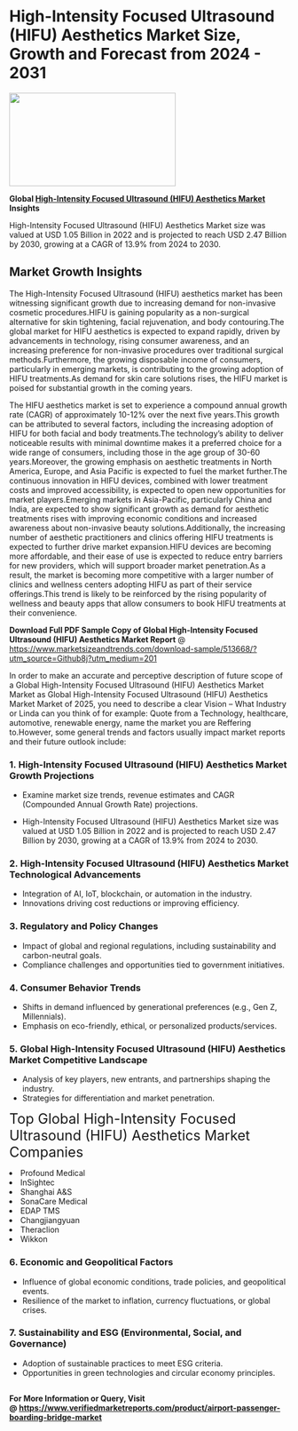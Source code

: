 <H1>High-Intensity Focused Ultrasound (HIFU) Aesthetics Market Size, Growth and Forecast from 2024 - 2031</H1><img class="aligncenter size-medium wp-image-584254" src="https://thirdeyenews.in/wp-content/uploads/2024/09/Global-Market-Research-300x168.jpeg" alt="" width="300" height="168" /><p><strong>Global&nbsp;<a href="https://www.marketsizeandtrends.com/download-sample/513668/?utm_source=Github8j?utm_medium=201">High-Intensity Focused Ultrasound (HIFU) Aesthetics Market</a> Insights</strong></p><p>High-Intensity Focused Ultrasound (HIFU) Aesthetics Market size was valued at USD 1.05 Billion in 2022 and is projected to reach USD 2.47 Billion by 2030, growing at a CAGR of 13.9% from 2024 to 2030.</p><p><h2>Market Growth Insights</h2> <p>The High-Intensity Focused Ultrasound (HIFU) aesthetics market has been witnessing significant growth due to increasing demand for non-invasive cosmetic procedures.HIFU is gaining popularity as a non-surgical alternative for skin tightening, facial rejuvenation, and body contouring.The global market for HIFU aesthetics is expected to expand rapidly, driven by advancements in technology, rising consumer awareness, and an increasing preference for non-invasive procedures over traditional surgical methods.Furthermore, the growing disposable income of consumers, particularly in emerging markets, is contributing to the growing adoption of HIFU treatments.As demand for skin care solutions rises, the HIFU market is poised for substantial growth in the coming years.</p> <p>The HIFU aesthetics market is set to experience a compound annual growth rate (CAGR) of approximately 10-12% over the next five years.This growth can be attributed to several factors, including the increasing adoption of HIFU for both facial and body treatments.The technology’s ability to deliver noticeable results with minimal downtime makes it a preferred choice for a wide range of consumers, including those in the age group of 30-60 years.Moreover, the growing emphasis on aesthetic treatments in North America, Europe, and Asia Pacific is expected to fuel the market further.The continuous innovation in HIFU devices, combined with lower treatment costs and improved accessibility, is expected to open new opportunities for market players.Emerging markets in Asia-Pacific, particularly China and India, are expected to show significant growth as demand for aesthetic treatments rises with improving economic conditions and increased awareness about non-invasive beauty solutions.Additionally, the increasing number of aesthetic practitioners and clinics offering HIFU treatments is expected to further drive market expansion.HIFU devices are becoming more affordable, and their ease of use is expected to reduce entry barriers for new providers, which will support broader market penetration.As a result, the market is becoming more competitive with a larger number of clinics and wellness centers adopting HIFU as part of their service offerings.This trend is likely to be reinforced by the rising popularity of wellness and beauty apps that allow consumers to book HIFU treatments at their convenience.<p><span class=""><strong>Download Full PDF Sample Copy of Global High-Intensity Focused Ultrasound (HIFU) Aesthetics Market Report</strong> @ <a href="https://www.marketsizeandtrends.com/download-sample/513668/?utm_source=Github8j?utm_medium=201" target="_blank">https://www.marketsizeandtrends.com/download-sample/513668/?utm_source=Github8j?utm_medium=201</a></span></p><p>In order to make an accurate and perceptive description of future scope of a Global&nbsp;High-Intensity Focused Ultrasound (HIFU) Aesthetics Market Market as Global&nbsp;High-Intensity Focused Ultrasound (HIFU) Aesthetics Market Market of 2025, you need to describe a clear Vision &ndash; What Industry or Linda can you think of for example: Quote from a Technology, healthcare, automotive, renewable energy, name the market you are Reffering to.However, some general trends and factors usually impact market reports and their future outlook include:</p><h3>1.&nbsp;<strong>High-Intensity Focused Ultrasound (HIFU) Aesthetics Market Growth Projections</strong></h3><ul><li>Examine market size trends, revenue estimates and CAGR (Compounded Annual Growth Rate) projections.</li><li><p>High-Intensity Focused Ultrasound (HIFU) Aesthetics Market size was valued at USD 1.05 Billion in 2022 and is projected to reach USD 2.47 Billion by 2030, growing at a CAGR of 13.9% from 2024 to 2030.</p></li></ul><h3>2.&nbsp;<strong>High-Intensity Focused Ultrasound (HIFU) Aesthetics Market Technological Advancements</strong></h3><ul><li>Integration of AI, IoT, blockchain, or automation in the industry.</li><li>Innovations driving cost reductions or improving efficiency.</li></ul><h3>3.&nbsp;<strong>Regulatory and Policy Changes</strong></h3><ul><li>Impact of global and regional regulations, including sustainability and carbon-neutral goals.</li><li>Compliance challenges and opportunities tied to government initiatives.</li></ul><h3>4.&nbsp;<strong>Consumer Behavior Trends</strong></h3><ul><li>Shifts in demand influenced by generational preferences (e.g., Gen Z, Millennials).</li><li>Emphasis on eco-friendly, ethical, or personalized products/services.</li></ul><h3>5.&nbsp;<strong>Global High-Intensity Focused Ultrasound (HIFU) Aesthetics Market Competitive Landscape</strong></h3><ul><li>Analysis of key players, new entrants, and partnerships shaping the industry.</li><li>Strategies for differentiation and market penetration.</li></ul><p data-pm-slice="1 1 []"><span style="color: inherit; font-family: inherit; font-size: 25px;">Top Global High-Intensity Focused Ultrasound (HIFU) Aesthetics Market Companies</span></p><div class="" data-test-id=""><p><li>Profound Medical</li><li> InSightec</li><li> Shanghai A&S</li><li> SonaCare Medical</li><li> EDAP TMS</li><li> Changjiangyuan</li><li> Theraclion</li><li> Wikkon</li></p></div><h3>6.&nbsp;<strong>Economic and Geopolitical Factors</strong></h3><ul><li>Influence of global economic conditions, trade policies, and geopolitical events.</li><li>Resilience of the market to inflation, currency fluctuations, or global crises.</li></ul><h3>7.&nbsp;<strong>Sustainability and ESG (Environmental, Social, and Governance)</strong></h3><ul><li>Adoption of sustainable practices to meet ESG criteria.</li><li>Opportunities in green technologies and circular economy principles.</li></ul><h2><strong style="font-size: 14px;">For More Information or Query, Visit @&nbsp;</strong><a style="background-color: #ffffff; font-size: 14px;" href="https://www.marketsizeandtrends.com/report/high-intensity-focused-ultrasound-hifu-aesthetics-market/" target="_blank">https://www.verifiedmarketreports.com/product/airport-passenger-boarding-bridge-market</a></h2>